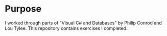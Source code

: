 # Purpose
I worked through parts of "Visual C# and Databases" by Philip Conrod and Lou Tylee.  This repository contains exercises I completed.
